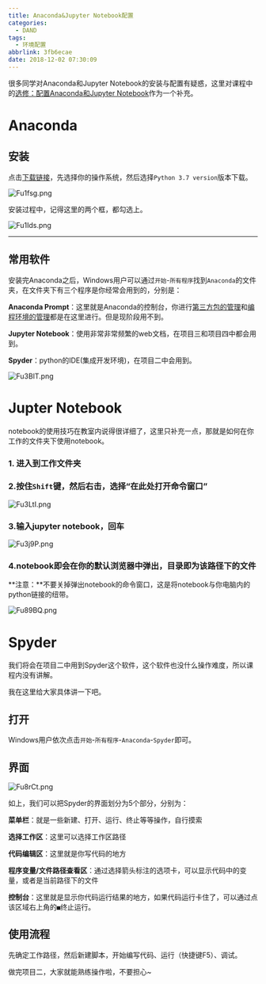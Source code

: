 ```yaml
---
title: Anaconda&Jupyter Notebook配置
categories:
  - DAND
tags:
  - 环境配置
abbrlink: 3fb6ecae
date: 2018-12-02 07:30:09
---
```


很多同学对Anaconda和Jupyter Notebook的安装与配置有疑惑，这里对课程中的[选修：配置Anaconda和Jupyter Notebook](https://classroom.udacity.com/nanodegrees/nd002-cn-basic-vip/parts/e566ad37-6119-4448-a6bc-7ade73ef3992)作为一个补充。

# Anaconda

## 安装

点击[下载链接](https://www.anaconda.com/download/)，先选择你的操作系统，然后选择`Python 3.7 version`版本下载。

![Fu1fsg.png](https://s1.ax1x.com/2018/12/02/Fu1fsg.png)

安装过程中，记得这里的两个框，都勾选上。

![Fu1Ids.png](https://s1.ax1x.com/2018/12/02/Fu1Ids.png)



---

## 常用软件

安装完Anaconda之后，Windows用户可以通过`开始`-`所有程序`找到`Anaconda`的文件夹，在文件夹下有三个程序是你经常会用到的，分别是：

**Anaconda Prompt**：这里就是Anaconda的控制台，你进行[第三方包的管理](https://classroom.udacity.com/nanodegrees/nd002-cn-basic-vip/parts/e566ad37-6119-4448-a6bc-7ade73ef3992/modules/2424424b-f71a-4c80-a34c-9a1f47e35cd5/lessons/c6a12f2e-63f2-4007-a2c3-dd3e5f06f3cb/concepts/9310a67f-9b23-449e-8949-4312dc718ef9)和[编程环境的管理](https://classroom.udacity.com/nanodegrees/nd002-cn-basic-vip/parts/e566ad37-6119-4448-a6bc-7ade73ef3992/modules/2424424b-f71a-4c80-a34c-9a1f47e35cd5/lessons/c6a12f2e-63f2-4007-a2c3-dd3e5f06f3cb/concepts/14783a82-d656-436b-bc3f-12f7abe03529)都是在这里进行。但是现阶段用不到。

**Jupyter Notebook**：使用非常非常频繁的web文档，在项目三和项目四中都会用到。

**Spyder**：python的IDE(集成开发环境)，在项目二中会用到。

![Fu3BlT.png](https://s1.ax1x.com/2018/12/02/Fu3BlT.png)

# Jupter Notebook

notebook的使用技巧在教室内说得很详细了，这里只补充一点，那就是如何在你工作的文件夹下使用notebook。

### 1. 进入到工作文件夹

### 2.按住`Shift`键，然后右击，选择“在此处打开命令窗口”

![Fu3LtI.png](https://s1.ax1x.com/2018/12/02/Fu3LtI.png)

### 3.输入jupyter notebook，回车

![Fu3j9P.png](https://s1.ax1x.com/2018/12/02/Fu3j9P.png)

### 4.notebook即会在你的默认浏览器中弹出，目录即为该路径下的文件

**注意：**不要关掉弹出notebook的命令窗口，这是将notebook与你电脑内的python链接的纽带。

![Fu89BQ.png](https://s1.ax1x.com/2018/12/02/Fu89BQ.png)

# Spyder

我们将会在项目二中用到Spyder这个软件，这个软件也没什么操作难度，所以课程内没有讲解。

我在这里给大家具体讲一下吧。

## 打开

Windows用户依次点击`开始`-`所有程序`-`Anaconda`-`Spyder`即可。

## 界面

![Fu8rCt.png](https://s1.ax1x.com/2018/12/02/Fu8rCt.png)

如上，我们可以把Spyder的界面划分为5个部分，分别为：

**菜单栏**：就是一些新建、打开、运行、终止等等操作，自行摸索

**选择工作区**：这里可以选择工作区路径

**代码编辑区**：这里就是你写代码的地方

**程序变量/文件路径查看区**：通过选择箭头标注的选项卡，可以显示代码中的变量，或者是当前路径下的文件

**控制台**：这里就是显示你代码运行结果的地方，如果代码运行卡住了，可以通过点该区域右上角的`■`终止运行。

## 使用流程

先确定工作路径，然后新建脚本，开始编写代码、运行（快捷键F5）、调试。

做完项目二，大家就能熟练操作啦，不要担心~



